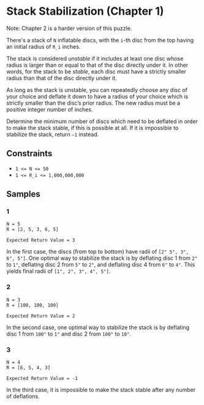 # Stack Stabilization (Chapter 1)

Note: Chapter 2 is a harder version of this puzzle.

There's a stack of `N` inflatable discs,
with the `i`-th disc from the top having an initial radius of `R_i` inches.

The stack is considered *unstable* if it includes at least one disc whose radius is larger than or equal to that of the disc directly under it.
In other words,
for the stack to be *stable*,
each disc must have a strictly smaller radius than that of the disc directly under it.

As long as the stack is unstable,
you can repeatedly choose any disc of your choice and deflate it down to have a radius of your choice which is strictly smaller than the disc’s prior radius.
The new radius must be a positive integer number of inches.

Determine the minimum number of discs which need to be deflated in order to make the stack stable,
if this is possible at all.
If it is impossible to stabilize the stack, return `−1` instead.

## Constraints

- `1 <= N <= 50`
- `1 <= R_i <= 1,000,000,000`

## Samples

### 1

```
N = 5
R = [2, 5, 3, 6, 5]

Expected Return Value = 3
```

In the first case,
the discs (from top to bottom) have radii of `[2" 5", 3", 6", 5"]`.
One optimal way to stabilize the stack is by deflating disc 1 from `2"` to `1"`,
deflating disc 2 from `5"` to `2"`,
and deflating disc 4 from `6"` to `4"`.
This yields final radii of `[1", 2", 3", 4", 5"]`.

### 2

```
N = 3
R = [100, 100, 100]

Expected Return Value = 2
```

In the second case,
one optimal way to stabilize the stack is by deflating disc 1 from `100"` to `1"`
and disc 2 from `100"` to `10"`.

### 3

```
N = 4
R = [6, 5, 4, 3]

Expected Return Value = -1
```

In the third case, it is impossible to make the stack stable after any number of deflations.
